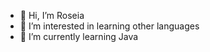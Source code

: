 - 👋 Hi, I’m Roseia
- 👀 I’m interested in learning other languages
- 🌱 I’m currently learning Java

<!---
RoseiaV/RoseiaV is a ✨ special ✨ repository because its `README.md` (this file) appears on your GitHub profile.
You can click the Preview link to take a look at your changes.
--->
